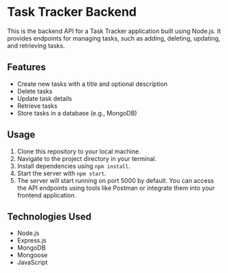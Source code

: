 # Task Tracker Backend

This is the backend API for a Task Tracker application built using Node.js. It provides endpoints for managing tasks, such as adding, deleting, updating, and retrieving tasks.

## Features

- Create new tasks with a title and optional description
- Delete tasks
- Update task details
- Retrieve tasks
- Store tasks in a database (e.g., MongoDB)

## Usage

1. Clone this repository to your local machine.
2. Navigate to the project directory in your terminal.
3. Install dependencies using `npm install`.
4. Start the server with `npm start`.
5. The server will start running on port 5000 by default. You can access the API endpoints using tools like Postman or integrate them into your frontend application.

## Technologies Used

- Node.js
- Express.js
- MongoDB
- Mongoose
- JavaScript


